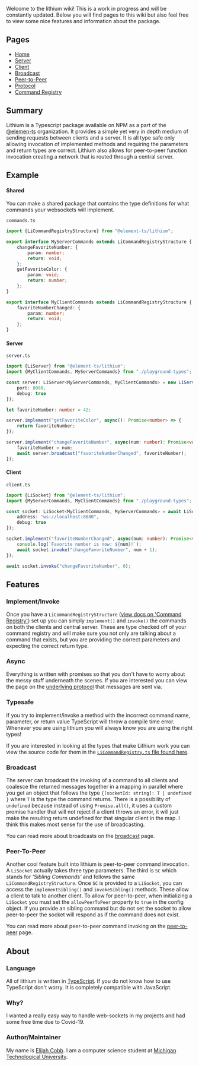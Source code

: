Welcome to the lithium wiki! This is a work in progress and will be constantly updated. Below you will find pages to
this wiki but also feel free to view some nice features and information about the package.

## Pages
* [Home](wiki/)
* [Server](wiki/Server)
* [Client](wiki/Client)
* [Broadcast](wiki/Broadcast)
* [Peer-to-Peer](wiki/PeerToPeer)
* [Protocol](wiki/Protocol)
* [Command Registry](wiki/CommandRegistry)

## Summary
Lithium is a Typescript package available on NPM as a part of the [@elemen-ts](https://element-ts.com) organization.
It provides a simple yet very in depth medium of sending requests between clients and a server. It is all type safe
only allowing invocation of implemented methods and requiring the parameters and return types are correct. Lithium also
allows for peer-to-peer function invocation creating a network that is routed through a central server.

## Example

#### Shared
You can make a shared package that contains the type definitions for what commands your websockets will implement.

`commands.ts`
```typescript
import {LiCommandRegistryStructure} from "@element-ts/lithium";

export interface MyServerCommands extends LiCommandRegistryStructure {
    changeFavoriteNumber: {
    	param: number;
        return: void;
    };
    getFavoriteColor: {
        param: void;
        return: number;
    };
}

export interface MyClientCommands extends LiCommandRegistryStructure {
    favoriteNumberChanged: {
        param: number;
        return: void;
    };
}
```

#### Server
`server.ts`
```typescript
import {LiServer} from "@element-ts/lithium";
import {MyClientCommands, MyServerCommands} from "./playground-types";

const server: LiServer<MyServerCommands, MyClientCommands> = new LiServer({
    port: 8080,
    debug: true
});

let favoriteNumber: number = 42;

server.implement("getFavoriteColor", async(): Promise<number> => {
    return favoriteNumber;
});

server.implement("changeFavoriteNumber", async(num: number): Promise<void> => {
    favoriteNumber = num;
    await server.broadcast("favoriteNumberChanged", favoriteNumber);
});
```

#### Client
`client.ts`
```typescript
import {LiSocket} from "@element-ts/lithium";
import {MyServerCommands, MyClientCommands} from "./playground-types";

const socket: LiSocket<MyClientCommands, MyServerCommands> = await LiSocket.init({
    address: "ws://localhost:8080",
    debug: true
});

socket.implement("favoriteNumberChanged", async(num: number): Promise<void> => {
    console.log(`Favorite number is now: ${num}!`);
    await socket.invoke("changeFavoriteNumber", num + 1);
});

await socket.invoke("changeFavoriteNumber", 0);
```

## Features

### Implement/Invoke
Once you have a `LiCommandRegistryStructure` ([view docs on 'Command Registry'](wiki/CommandRegistry)) set up you can
simply `implement()` and `invoke()` the commands on both the clients and central server. These are type
checked off of your command registry and will make sure you not only are talking about a command that exists, but you
are providing the correct parameters and expecting the correct return type.

### Async
Everything is written with promises so that you don't have to worry about the messy stuff underneath the scenes. If
you are interested you can view the page on the [underlying protocol](wiki/Protocol) that messages are sent via.

### Typesafe
If you try to implement/invoke a method with the incorrect command name, parameter, or return value TypeScript will
throw a compile time error. Whenever you are using lithium you will always know you are using the right types!

If you are interested in looking at the types that make Lithium work you can view the source code for them in the
[`LiCommandRegistry.ts` file found here](https://github.com/element-ts/lithium/blob/master/ts/LiCommandRegistry.ts).

### Broadcast
The server can broadcast the invoking of a command to all clients and coalesce the returned messages together in a
mapping in parallel where you get an object that follows the type `{[socketId: string]: T | undefined }` where `T` is
the type the command returns. There is a possibility of `undefined` because instead of using `Promise.all()`, it uses
a custom promise handler that will not reject if a client throws an error, it will just make the resulting return
undefined for that singular client in the map. I think this makes most sense for the use of broadcasting.

You can read more about broadcasts on the [broadcast](wiki/Broadcast) page.

### Peer-To-Peer
Another cool feature built into lithium is peer-to-peer command invocation. A `LiSocket` actually takes three type
parameters. The third is `SC` which stands for _'Sibling Commands'_ and follows the same `LiCommandRegistryStructure`.
Once `SC` is provided to a `LiSocket`, you can access the `implementSibling()` and `invokeSibling()` methods. These
allow a client to talk to another client. To allow for peer-to-peer, when initializing a `LiSocket` you must set the
`allowPeerToPeer` property to `true` in the config object. If you provide an sibling command but do not set the socket
to allow peer-to-peer the socket will respond as if the command does not exist.

You can read more about peer-to-peer command invoking on the [peer-to-peer](wiki/PeerToPeer) page.

## About

### Language
All of lithium is written in [TypeScript](https://www.typescriptlang.org). If you do not know how to use TypeScript don't worry. It is completely compatible with JavaScript.

### Why?
I wanted a really easy way to handle web-sockets in my projects and had some free time due to Covid-19.

### Author/Maintainer
My name is [Elijah Cobb](https://elijahcobb.com). I am a computer science student at [Michigan Technological University](https://mtu.edu).